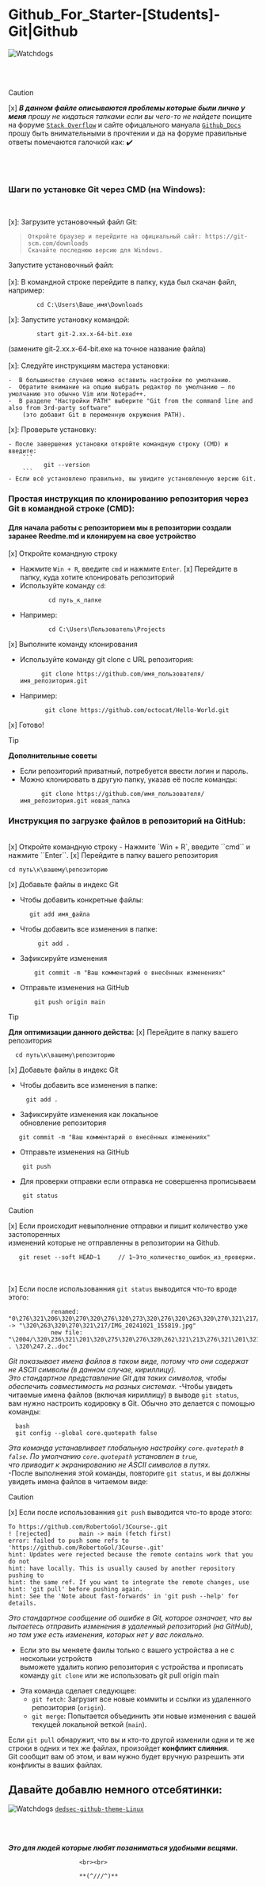 
# Github_For_Starter-[Students]-Git|Github

![Watchdogs](https://github.com/RobertoGol/Lessons/blob/main/1920x1080-522420-DEDSEC-Watch-Dogs-Watch-Dogs-2-1080P.jpg)



<br>
<br>

> [!CAUTION]
>
> [x] ***В данном файле описываются проблемы которые были лично у меня***
>       *прошу не кидаться тапками если вы чего-то не найдете*
>       поищите на форуме [`Stack Overflow`](https://stackoverflow.com/questions)
>       и сайте офицального мануала [`Github_Docs`](https://docs.github.com/en/get-started)
>       прошу быть внимательными в прочтении и да на форуме правильные ответы помечаются галочкой как: :heavy_check_mark:


<br>
<br>

### Шаги по установке Git через CMD (на Windows): ###
<br>


[x]: Загрузите установочный файл Git: 
>     Откройте браузер и перейдите на официальный сайт: https://git-scm.com/downloads
>     Скачайте последнюю версию для Windows.
Запустите установочный файл:
<br><br>
[x]: В командной строке перейдите в папку, куда был скачан файл, например:

  ```
          cd C:\Users\Ваше_имя\Downloads
  ```
[x]: Запустите установку командой:
  ```
          start git-2.xx.x-64-bit.exe
  ```
(замените git-2.xx.x-64-bit.exe на точное название файла)
<br><br>
[x]: Следуйте инструкциям мастера установки:

    -  В большинстве случаев можно оставить настройки по умолчанию.
    -  Обратите внимание на опцию выбрать редактор по умолчанию — по умолчанию это обычно Vim или Notepad++.
    -  В разделе "Настройки PATH" выберите "Git from the command line and also from 3rd-party software" 
        (это добавит Git в переменную окружения PATH).

[x]: Проверьте установку:

    - После завершения установки откройте командную строку (CMD) и введите:
        ```
              git --version
        ```
    - Если всё установлено правильно, вы увидите установленную версию Git.

### Простая инструкция по клонированию репозитория через Git в командной строке (CMD): ###
#### Для начала работы с репозиторием мы в репозитории создали заранее Reedme.md и клонируем на свое устройство ####

 [x] Откройте командную строку
 - Нажмите `Win + R`, введите `cmd` и нажмите ``Enter``.
 [x] Перейдите в папку, куда хотите клонировать репозиторий
- Используйте команду `cd`:
  ```
          cd путь_к_папке
  ```
- Например:
  ```
          cd C:\Users\Пользователь\Projects
  ```
 [x] Выполните команду клонирования
 
 - Используйте команду git clone с URL репозитория:
   ```
         git clone https://github.com/имя_пользователя/имя_репозитория.git
   ```
- Например:
  ```
         git clone https://github.com/octocat/Hello-World.git
  ```
[x] Готово!


> [!TIP]
> **Дополнительные советы**
> - Если репозиторий приватный, потребуется ввести логин и пароль.
> - Можно клонировать в другую папку, указав её после команды:
>   ```
>         git clone https://github.com/имя_пользователя/имя_репозитория.git новая_папка
>   ```



### Инструкция по загрузке файлов в репозиторий на GitHub: ###
<br>
[x] Откройте командную строку
  - Нажмите `Win + R`, введите ``cmd`` и нажмите ``Enter``.
[x] Перейдите в папку вашего репозитория
  
  ```
  cd путь\к\вашему\репозиторию
  ```
[x] Добавьте файлы в индекс Git
  - Чтобы добавить конкретные файлы:
  
  ```
        git add имя_файла
  ```
- Чтобы добавить все изменения в папке:

  ```
       git add .
  ```
- Зафиксируйте изменения

  ```
      git commit -m "Ваш комментарий о внесённых изменениях"
  ```
- Отправьте изменения на GitHub

  ```
      git push origin main
  ```

> [!TIP]
> **Для оптимизации данного действа:**
>   [x] Перейдите в папку вашего репозитория
>    ```
>      cd путь\к\вашему\репозиторию
>    ```
>   [x] Добавьте файлы в индекс Git
>
>   - Чтобы добавить все изменения в папке:
>  ```
>       git add .
>  ```
>   - Зафиксируйте изменения как локальное <br>
>                   обновление репозитория
>   ```
>      git commit -m "Ваш комментарий о внесённых изменениях"
>   ```
>   - Отправьте изменения на GitHub
>
>   ```
>       git push
>   ```
>   - Для проверки отправки если отправка не совершенна прописываем
>  ```
>      git status 
>  ```

>[!CAUTION]
>
>  [x] Если происходит невыполнение отправки и пишит количество уже застопоренных <br>
>       изменений которые не отправленны в репозитории на Github.
>
>  ```
>     git reset --soft HEAD~1     // 1~Это_количество_ошибок_из_проверки. 
>  ```
><br><br>
>  [x] Если после использованния ``git status`` выводится что-то вроде этого:
>  ```
>              renamed:    "0\276\321\206\320\270\320\276\320\273\320\276\320\263\320\270\321\217/IMG_20241021_155819.jpg" -> "\320\263\320\270\321\217/IMG_20241021_155819.jpg"
>              new file:   "\2004/\320\236\321\201\320\275\320\276\320\262\321\213\276\321\201\321\202\320\270 . \320\247.2..doc"
>  ```
>  *Git показывает имена файлов в таком виде, потому что они содержат не ASCII символы (в данном случае, кириллицу).<br>
>    Это стандартное представление Git для таких символов, чтобы обеспечить
>    совместимость на разных системах.*
>  -Чтобы увидеть читаемые имена файлов (включая кириллицу) в выводе `git status`,<br>
>    вам нужно настроить кодировку в Git. Обычно это делается с помощью команды: 
>    ```
>      bash
>      git config --global core.quotepath false
>    ```
>  *Эта команда устанавливает глобальную настройку `core.quotepath` в `false`. По умолчанию `core.quotepath` установлен в `true`,<br>
>      что приводит к экранированию не ASCII символов в путях.<br>*
>  -После выполнения этой команды, повторите `git status`, и вы должны увидеть имена файлов в читаемом виде:

>[!CAUTION]
>  [x] Если после использованния ``git push`` выводится что-то вроде этого:
>  ```
>  To https://github.com/RobertoGol/3Course-.git
>  ! [rejected]        main -> main (fetch first)
>  error: failed to push some refs to 'https://github.com/RobertoGol/3Course-.git'
>  hint: Updates were rejected because the remote contains work that you do not
>  hint: have locally. This is usually caused by another repository pushing to
>  hint: the same ref. If you want to integrate the remote changes, use
>  hint: 'git pull' before pushing again.
>  hint: See the 'Note about fast-forwards' in 'git push --help' for details.
>  ```
>  *Это стандартное сообщение об ошибке в Git, которое означает, что вы пытаетесь отправить изменения в удаленный репозиторий (на GitHub),<br>
>    но там уже есть изменения, которых нет у вас локально.*<br>
>
>  - Если это вы меняете фаилы только с вашего устройства а не с нескольки устройств <br>
>    выможете удалить копию репозитория с устройства и прописать команду `git clone`
>    или же использовать git pull origin main
>
>   + Эта команда сделает следующее:
>     * `git fetch`: Загрузит все новые коммиты и ссылки из удаленного репозитория (`origin`).
>     * `git merge`: Попытается объединить эти новые изменения с вашей текущей локальной веткой (`main`).
>
>   Если `git pull` обнаружит, что вы и кто-то другой изменили одни и те же строки в одних и тех же файлах, произойдет **конфликт слияния**.<br>
>      Git сообщит вам об этом, и вам нужно будет вручную разрешить эти конфликты в ваших файлах.

## Давайте добавлю немного отсебятинки:  ##
![Watchdogs](https://github.com/RobertoGol/Lessons/blob/main/watch-dogs-2-golden-gate-wallpaper-2560x1080_14.jpg)
  [`dedsec-github-theme-Linux`](https://github.com/VandalByte/dedsec-grub2-theme)

<br><br>

***Это для людей которые любят позаниматься удобными вещями.***

                        <br><br>

                        **(^///^)**



